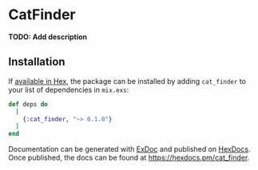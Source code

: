 # CatFinder

**TODO: Add description**

## Installation

If [available in Hex](https://hex.pm/docs/publish), the package can be installed
by adding `cat_finder` to your list of dependencies in `mix.exs`:

```elixir
def deps do
  [
    {:cat_finder, "~> 0.1.0"}
  ]
end
```

Documentation can be generated with [ExDoc](https://github.com/elixir-lang/ex_doc)
and published on [HexDocs](https://hexdocs.pm). Once published, the docs can
be found at <https://hexdocs.pm/cat_finder>.

